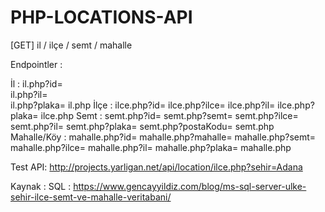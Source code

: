 # PHP-LOCATIONS-API
[GET] il / ilçe / semt / mahalle

Endpointler :
  
  İl :
    il.php?id= <br>
    il.php?il=<br>
    il.php?plaka=
    il.php
  İlçe :
    ilce.php?id=
    ilce.php?ilce=
    ilce.php?il=
    ilce.php?plaka=
    ilce.php
  Semt :
    semt.php?id=
    semt.php?semt=
    semt.php?ilce=
    semt.php?il=
    semt.php?plaka=
    semt.php?postaKodu=
    semt.php
  Mahalle/Köy :
    mahalle.php?id=
    mahalle.php?mahalle=
    mahalle.php?semt=
    mahalle.php?ilce=
    mahalle.php?il=
    mahalle.php?plaka=
    mahalle.php
    
Test API:
  http://projects.yarligan.net/api/location/ilce.php?sehir=Adana

Kaynak :
SQL : https://www.gencayyildiz.com/blog/ms-sql-server-ulke-sehir-ilce-semt-ve-mahalle-veritabani/
